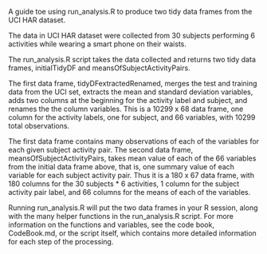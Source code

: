 A guide toe using run_analysis.R to produce two tidy data frames from the UCI HAR dataset.

The data in UCI HAR dataset were collected from 30 subjects performing 6 activities while wearing a smart phone on their waists.

The run_analysis.R script takes the data collected and returns two tidy data frames, initialTidyDF and meansOfSubjectActivityPairs.

The first data frame, tidyDFextractedRenamed, merges the test and training data from the UCI set, extracts the mean and standard deviation variables, adds two columns at the beginning for the activity label and subject, and renames the the column variables. This is a 10299 x 68 data frame, one column for the activity labels, one for subject, and 66 variables, with 10299 total observations.

The first data frame contains many observations of each of the variables for each given subject activity pair.
The second data frame, meansOfSubjectActivityPairs, takes mean value of each of the 66 variables from the initial data frame above, that is, one summary value of each variable for each subject activity pair. Thus it is a 180 x 67 data frame, with 180 columns for the 30 subjects * 6 activities, 1 column for the subject activity pair label, and 66 columns for the means of each of the variables.


Running run_analysis.R will put the two data frames in your R session, along with the many helper functions in the run_analysis.R script. For more information on the functions and variables, see the code book, CodeBook.md, or the script itself, which contains more detailed information for each step of the processing.



